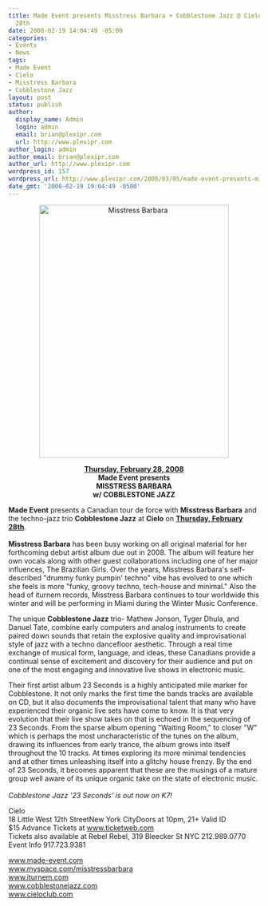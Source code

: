 ```yaml
---
title: Made Event presents Misstress Barbara + Cobblestone Jazz @ Cielo - February
  28th
date: 2008-02-19 14:04:49 -05:00
categories:
- Events
- News
tags:
- Made Event
- Cielo
- Misstress Barbara
- Cobblestone Jazz
layout: post
status: publish
author:
  display_name: Admin
  login: admin
  email: brian@plexipr.com
  url: http://www.plexipr.com
author_login: admin
author_email: brian@plexipr.com
author_url: http://www.plexipr.com
wordpress_id: 157
wordpress_url: http://www.plexipr.com/2008/03/05/made-event-presents-misstress-barbara-cobblestone-jazz-cielo-february-28th/
date_gmt: '2008-02-19 19:04:49 -0500'
---
```


<p style="text-align: center;"><a href="http://http//www.made-event.com"><img class="alignnone size-full wp-image-1083" title="Misstress Barbara" src="http://www.plexipr.com/wp-content/uploads/2008/02/misstress-barbara-21.jpg" alt="Misstress Barbara" width="380" height="507" /></a></p>
<p style="text-align: center;"><strong><span style="text-decoration: underline;">Thursday, February 28, 2008</span><br />
Made Event presents<br />
MISSTRESS BARBARA<br />
w/ COBBLESTONE JAZZ</strong></p>
<p><strong>Made Event</strong> presents a Canadian tour de force with <strong>Misstress Barbara</strong> and the techno-jazz trio <strong>Cobblestone Jazz</strong> at <strong>Cielo</strong> on <strong><span style="text-decoration: underline;">Thursday, February 28th</span></strong>.<br />
<strong><br />
Misstress Barbara</strong> has been busy working on all original material for her forthcoming debut artist album due out in 2008. The album will feature her own vocals along with other guest collaborations including one of her major influences, The Brazilian Girls. Over the years, Misstress Barbara's self-described "drummy funky pumpin' techno" vibe has evolved to one which she feels is more "funky, groovy techno, tech-house and minimal." Also the head of iturnem records, Misstress Barbara continues to tour worldwide this winter and will be performing in Miami during the Winter Music Conference.</p>
<p>The unique <strong>Cobblestone Jazz</strong> trio- Mathew Jonson, Tyger Dhula, and Danuel Tate, combine early computers and analog instruments to create paired down sounds that retain the explosive quality and improvisational style of jazz with a techno dancefloor aesthetic. Through a real time exchange of musical form, language, and ideas, these Canadians provide a continual sense of excitement and discovery for their audience and put on one of the most engaging and innovative live shows in electronic music.</p>
<p>Their first artist album 23 Seconds is a highly anticipated mile marker for Cobblestone. It not only marks the first time the bands tracks are available on CD, but it also documents the improvisational talent that many who have experienced their organic live sets have come to know. It is that very evolution that their live show takes on that is echoed in the sequencing of 23 Seconds. From the sparse album opening "Waiting Room," to closer "W" which is perhaps the most uncharacteristic of the tunes on the album, drawing its influences from early trance, the album grows into itself throughout the 10 tracks. At times exploring its more minimal tendencies and at other times unleashing itself into a glitchy house frenzy. By the end of 23 Seconds, it becomes apparent that these are the musings of a mature group well aware of its unique organic take on the state of electronic music.<br />
<em><br />
Cobblestone Jazz '23 Seconds' is out now on K7!</em></p>
<p>Cielo<br />
18 Little West 12th StreetNew York CityDoors at 10pm, 21+ Valid ID<br />
$15 Advance Tickets at <a href="http://">www.ticketweb.com</a><br />
Tickets also available at Rebel Rebel, 319 Bleecker St NYC 212.989.0770<br />
Event Info 917.723.9381<br />
<a href="http://"></a></p>
<p><a href="http://">www.made-event.com<br />
www.myspace.com/misstressbarbara<br />
www.iturnem.com<br />
www.cobblestonejazz.com<br />
www.cieloclub.com</a></p>
<p><span style="font-family: Times New Roman; font-size: small;"><strong><span style="font-weight: bold"> </span></strong></span></p>
<p class="MsoNormal" style="text-align: justify"><span style="font-family: Times New Roman; font-size: small;"><span style="font-size: 12pt"> </span></span></p>
